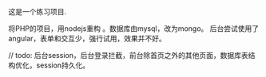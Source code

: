这是一个练习项目.

将PHP的项目，用nodejs重构 。数据库由mysql，改为mongo。
后台尝试使用了angular，表单和交互少，强行试用，效果并不好。

// todo: 后台session，后台登录拦截，前台除首页之外的其他页面，数据库表结构优化，session持久化。